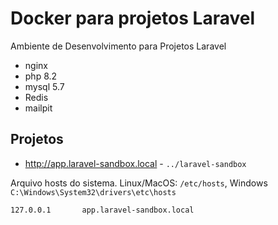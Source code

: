 # Docker para projetos Laravel

Ambiente de Desenvolvimento para Projetos Laravel

- nginx
- php 8.2
- mysql 5.7
- Redis
- mailpit

## Projetos

- http://app.laravel-sandbox.local - `../laravel-sandbox`

Arquivo hosts do sistema. Linux/MacOS: `/etc/hosts`, Windows `C:\Windows\System32\drivers\etc\hosts`
```
127.0.0.1       app.laravel-sandbox.local
```